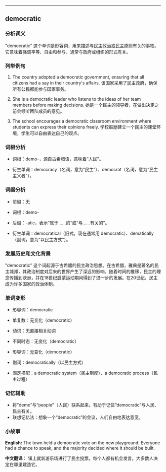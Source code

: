 
---------------
## democratic
### 分析词义
"democratic" 这个单词是形容词，用来描述与民主政治或民主原则有关的事物。它意味着强调平等、自由和参与，通常与政府或组织的形式有关。

### 列举例句
1. The country adopted a democratic government, ensuring that all citizens had a say in their country's affairs.
   该国家采用了民主政府，确保所有公民都能参与国家事务。

2. She is a democratic leader who listens to the ideas of her team members before making decisions.
   她是一个民主的领导者，在做出决定之前会倾听团队成员的意见。

3. The school encourages a democratic classroom environment where students can express their opinions freely.
   学校鼓励建立一个民主的课堂环境，学生可以自由表达自己的观点。

### 词根分析
- 词根：demo-，源自古希腊语，意味着“人民”。

- 衍生单词：democracy（名词，意为“民主”）、democrat（名词，意为“民主主义者”）。

### 词缀分析
- 前缀：无
- 词根：demo-
- 后缀：-atic，表示“属于……的”或“与……有关的”。

- 衍生单词：democratical（旧式，现在通常用 democratic）、dematically（副词，意为“以民主方式”）。

### 发展历史和文化背景
"democratic" 这个词起源于古希腊的民主政治思想。在古希腊，雅典是著名的民主城邦，其政治制度对后来的世界产生了深远的影响。随着时间的推移，民主的理念传播到欧洲，并在18世纪启蒙运动期间得到了进一步的发展。在20世纪，民主成为许多国家的政治体制。

### 单词变形
- 形容词：democratic
- 单复数：无变化（democratic）
- 动词：无直接相关动词
- 不同时态：无变化（democratic）
- 形容词：无变化（democratic）
- 副词：democratically（以民主方式）

- 固定搭配：a democratic system（民主制度）、a democratic process（民主过程）

### 记忆辅助
- 将“demo”与“people”（人民）联系起来，有助于记住“democratic”与人民、民主有关。
- 联想记忆法：想象一个“democratic”的会议，人们自由地表达意见。

### 小故事
**English:**
The town held a democratic vote on the new playground. Everyone had a chance to speak, and the majority decided where it should be built.

**中文翻译：**
镇上就新游乐场进行了民主投票。每个人都有机会发言，大多数人决定在哪里建造它。


